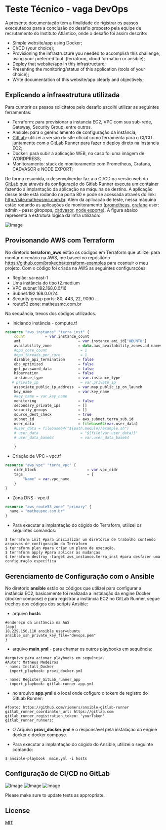 # Teste Técnico - vaga DevOps 

A presente documentação tem a finalidade de rigistrar os passos execeutados para a conclusão do desafio proposto pela equipe de recrutamento do Instituto Atlântico, onde o desafio foi assim descrito:

- Simple website/app using Docker;
- CI/CD (your choice);
- Provisioning the infrastructure you needed to accomplish this challenge, using your
preferred tool. (terraform, cloud formation or ansible);
- Deploy that website/app in this infrastructure;
- Presenting the monitoring/status of this application (tools of your choice);
- Write documentation of this website/app clearly and objectively;

## Explicando a infraestrutura utilizada

Para cumprir os passos solicitatos pelo desafio escolhi utilizar as seguintes ferramentas:
* Terraform: para provisionar a instancia EC2, VPC com sua sub-rede, Gateway, Security Group, entre outros.
* Ansible: para o gerenciamento de configuração da instância;
* [GitLab](https://gitlab.com/): utilizei a versão do site oficial como ferramenta para o CI/CD juntamente com o GitLab Runner para fazer o deploy direto na instancia EC2;
* Docker: para subir a aplicação WEB, no caso foi uma imágem de WORDPRESS;
* Monitoramento: stack de monitoramento com Prometheus, Grafana, CADVASOR e NODE EXPORT;

De forma resumida, o desenvolverdor faz a o CI/CD na versão web do [GitLab](https://gitlab.com/) que através da configuração do Gitlab Runner executa um container fazendo a implantação da aplicação na máquina de destino. A aplicação desse teste está rodando na porta 80 e pode se acessada através do link: http://site.matheusmc.com.br. Além da aplícação de teste, nessa máquina estão rodando as aplicações de monitoramento ([prometheus](http://18.229.156.110:9090/), [grafana](http://18.229.156.110:3000/) user: admin - pass: giropops, [cadvasor](http://18.229.156.110:8080/), [node exporte](http://18.229.156.110:9100/)). A figura abaixo representa a estrutura lógica da infra utilizada:

![Image](https://i.ibb.co/GvbCKpf/aws.png)



## Provisonando AWS com Terraform

No diretório **terraform_aws** estão os códigos em Terraform que utilizei para montar o cenário na AWS, me baseei no repósitório https://github.com/brokedba/terraform-examples para cosntuir o meu projeto. Com o código foi criada na AWS as seguintes configurações:

* Região: sa-east-1 
* Uma instância do tipo t2.medium
* VPC subnet 192.168.0.0/16
* Subnet:192.168.0.0/24
* Security group ports: 80, 443, 22, 9090 ...
* route53 zone: matheusmc.com.br

Na sequância, trexos dos códigos utilizados.

* Iniciando instância - compute.tf

```terraform
resource "aws_instance" "terra_inst" {
    count         = var.instance_count
    ami                          = var.instance_ami_id["UBUNTU"]
    availability_zone            = data.aws_availability_zones.ad.names[0]
    #cpu_core_count               = 1
    #cpu_threads_per_core         = 1
    disable_api_termination      = false
    ebs_optimized                = false
    get_password_data            = false
    hibernation                  = false
    instance_type                = var.instance_type
   # private_ip                   = var.private_ip
    associate_public_ip_address  = var.map_public_ip_on_launch
    key_name                     = var.key_name
    #key_name = var.key_name
    monitoring                   = false
    secondary_private_ips        = []
    security_groups              = []
    source_dest_check            = true
    subnet_id                    = aws_subnet.terra_sub.id
    user_data                    = filebase64(var.user_data)
    #user_data = filebase64("${path.module}/example.sh") 
    # user_data                   = "${file(var.user_data)}"
    # user_data_base64            = var.user_data_base64
    
    }
```

* Criação de VPC - vpc.tf

```terraform
resource "aws_vpc" "terra_vpc" {
    cidr_block                       = var.vpc_cidr
    tags                             = {
        "Name" = var.vpc_name
    }
}

```

* Zona DNS - vpc.tf

```terraform
resource "aws_route53_zone" "primary" {
  name = "matheusmc.com.br"
}
```

* Para executar a implantação do cógido do Terraform, utilizei os seguintes comandos:

```
$ terraform init #para inicializar um diretório de trabalho contendo arquivos de configuração do Terraform
$ terraform plan #para criar um plano de execução. 
$ terraform apply #para aplicar as mudanças 
$ terraform destroy -target aws_instance.terra_inst #para desfazer uma configuração específica
```

## Gerenciamento de Configuração com o Ansible

No diretório **ansible** estão os códigos que utilizei para configurar a instância EC2, basicamente foi realizada a instalação da engine Docker (docker-compose) e para registrar a instância EC2 no GitLab Runner, segue trechos dos códigos dos scripts Ansible:

* arquivo **hosts**

```ansible
#endereço da instância na AWS
[app]
18.229.156.110 ansible_user=ubuntu ansible_ssh_private_key_file="devops.pem"
}
```
* arquivo **main.yml** - para chamar os outros playbooks em sequência:

```ansible
#arquivo para acionar playbooks em sequência.
#Autor: Matheus Medeiros
- name: Install_Docker
  import_playbook: provi_docker.yml

- name: Register_GitLab_runner_app
  import_playbook: gitlab-runner-app.yml
```

* no arquivo **app.yml** é o local onde cofiguro o tokem de registro do GitLab Runner:

```ansible
#fonte: https://github.com/riemers/ansible-gitlab-runner
gitlab_runner_coordinator_url: https://gitlab.com
gitlab_runner_registration_token: 'yourToken'
gitlab_runner_runners:
```

* O Arquivo **provi_docker.yml** é o responsável pela instalação da engine docker e docker compose.

* Para executar a implantação do cógido do Ansible, utilizei o seguinte comando:

```
$ ansible-playbook  main.yml -i hosts
```

## Configuração de CI/CD no GitLab


![Image](https://i.ibb.co/9hDbHhB/deploy.png)
![Image](https://i.ibb.co/6bzRjLG/pipelines.png)
![Image](https://i.ibb.co/6rjccXc/projeto.png)


Please make sure to update tests as appropriate.

## License
[MIT](https://choosealicense.com/licenses/mit/)





























